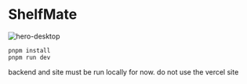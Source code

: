 # ShelfMate
![hero-desktop](https://github.com/user-attachments/assets/aff47afa-18ec-4538-a89c-ea82136cf091)

````
pnpm install
pnpm run dev
````

backend and site must be run locally for now. do not use the vercel site
